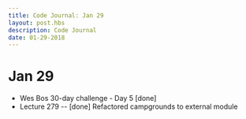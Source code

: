 ```yaml
---
title: Code Journal: Jan 29
layout: post.hbs
description: Code Journal
date: 01-29-2018
---
```

# Jan 29

- Wes Bos 30-day challenge - Day 5 [done]
- Lecture 279 -- [done] Refactored campgrounds to external module